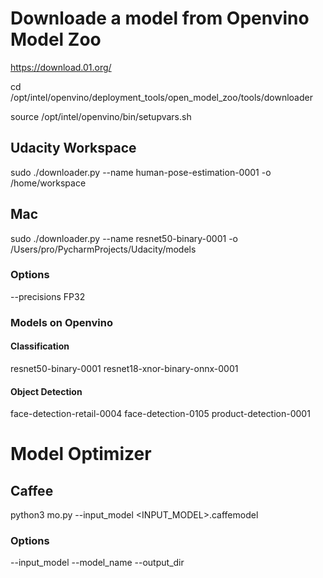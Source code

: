 # Downloade a model from Openvino Model Zoo
https://download.01.org/


cd /opt/intel/openvino/deployment_tools/open_model_zoo/tools/downloader

source /opt/intel/openvino/bin/setupvars.sh


## Udacity Workspace
sudo ./downloader.py --name human-pose-estimation-0001 -o /home/workspace 
## Mac
sudo ./downloader.py --name resnet50-binary-0001 -o /Users/pro/PycharmProjects/Udacity/models

### Options
--precisions FP32 


### Models on Openvino

#### Classification
resnet50-binary-0001
resnet18-xnor-binary-onnx-0001

#### Object Detection
face-detection-retail-0004
face-detection-0105
product-detection-0001

# Model Optimizer

## Caffee
python3 mo.py --input_model <INPUT_MODEL>.caffemodel

### Options
--input_model
--model_name
--output_dir

